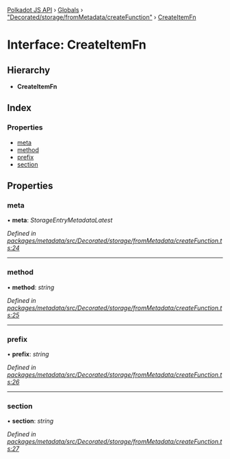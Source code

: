 [Polkadot JS API](../README.md) › [Globals](../globals.md) › ["Decorated/storage/fromMetadata/createFunction"](../modules/_decorated_storage_frommetadata_createfunction_.md) › [CreateItemFn](_decorated_storage_frommetadata_createfunction_.createitemfn.md)

# Interface: CreateItemFn

## Hierarchy

* **CreateItemFn**

## Index

### Properties

* [meta](_decorated_storage_frommetadata_createfunction_.createitemfn.md#meta)
* [method](_decorated_storage_frommetadata_createfunction_.createitemfn.md#method)
* [prefix](_decorated_storage_frommetadata_createfunction_.createitemfn.md#prefix)
* [section](_decorated_storage_frommetadata_createfunction_.createitemfn.md#section)

## Properties

###  meta

• **meta**: *StorageEntryMetadataLatest*

*Defined in [packages/metadata/src/Decorated/storage/fromMetadata/createFunction.ts:24](https://github.com/polkadot-js/api/blob/8ad3d35dd2/packages/metadata/src/Decorated/storage/fromMetadata/createFunction.ts#L24)*

___

###  method

• **method**: *string*

*Defined in [packages/metadata/src/Decorated/storage/fromMetadata/createFunction.ts:25](https://github.com/polkadot-js/api/blob/8ad3d35dd2/packages/metadata/src/Decorated/storage/fromMetadata/createFunction.ts#L25)*

___

###  prefix

• **prefix**: *string*

*Defined in [packages/metadata/src/Decorated/storage/fromMetadata/createFunction.ts:26](https://github.com/polkadot-js/api/blob/8ad3d35dd2/packages/metadata/src/Decorated/storage/fromMetadata/createFunction.ts#L26)*

___

###  section

• **section**: *string*

*Defined in [packages/metadata/src/Decorated/storage/fromMetadata/createFunction.ts:27](https://github.com/polkadot-js/api/blob/8ad3d35dd2/packages/metadata/src/Decorated/storage/fromMetadata/createFunction.ts#L27)*
